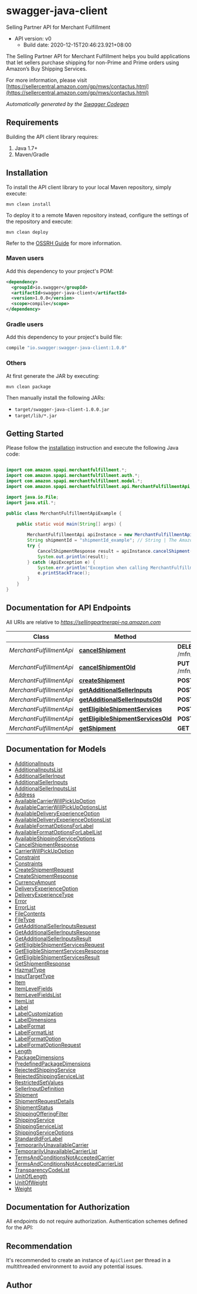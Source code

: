 # swagger-java-client

Selling Partner API for Merchant Fulfillment
- API version: v0
  - Build date: 2020-12-15T20:46:23.921+08:00

The Selling Partner API for Merchant Fulfillment helps you build applications that let sellers purchase shipping for non-Prime and Prime orders using Amazon’s Buy Shipping Services.

  For more information, please visit [https://sellercentral.amazon.com/gp/mws/contactus.html](https://sellercentral.amazon.com/gp/mws/contactus.html)

*Automatically generated by the [Swagger Codegen](https://github.com/swagger-api/swagger-codegen)*


## Requirements

Building the API client library requires:
1. Java 1.7+
2. Maven/Gradle

## Installation

To install the API client library to your local Maven repository, simply execute:

```shell
mvn clean install
```

To deploy it to a remote Maven repository instead, configure the settings of the repository and execute:

```shell
mvn clean deploy
```

Refer to the [OSSRH Guide](http://central.sonatype.org/pages/ossrh-guide.html) for more information.

### Maven users

Add this dependency to your project's POM:

```xml
<dependency>
  <groupId>io.swagger</groupId>
  <artifactId>swagger-java-client</artifactId>
  <version>1.0.0</version>
  <scope>compile</scope>
</dependency>
```

### Gradle users

Add this dependency to your project's build file:

```groovy
compile "io.swagger:swagger-java-client:1.0.0"
```

### Others

At first generate the JAR by executing:

```shell
mvn clean package
```

Then manually install the following JARs:

* `target/swagger-java-client-1.0.0.jar`
* `target/lib/*.jar`

## Getting Started

Please follow the [installation](#installation) instruction and execute the following Java code:

```java

import com.amazon.spapi.merchantfulfillment.*;
import com.amazon.spapi.merchantfulfillment.auth.*;
import com.amazon.spapi.merchantfulfillment.model.*;
import com.amazon.spapi.merchantfulfillment.api.MerchantFulfillmentApi;

import java.io.File;
import java.util.*;

public class MerchantFulfillmentApiExample {

    public static void main(String[] args) {
        
        MerchantFulfillmentApi apiInstance = new MerchantFulfillmentApi();
        String shipmentId = "shipmentId_example"; // String | The Amazon-defined shipment identifier for the shipment to cancel.
        try {
            CancelShipmentResponse result = apiInstance.cancelShipment(shipmentId);
            System.out.println(result);
        } catch (ApiException e) {
            System.err.println("Exception when calling MerchantFulfillmentApi#cancelShipment");
            e.printStackTrace();
        }
    }
}

```

## Documentation for API Endpoints

All URIs are relative to *https://sellingpartnerapi-na.amazon.com*

Class | Method | HTTP request | Description
------------ | ------------- | ------------- | -------------
*MerchantFulfillmentApi* | [**cancelShipment**](docs/MerchantFulfillmentApi.md#cancelShipment) | **DELETE** /mfn/v0/shipments/{shipmentId} | 
*MerchantFulfillmentApi* | [**cancelShipmentOld**](docs/MerchantFulfillmentApi.md#cancelShipmentOld) | **PUT** /mfn/v0/shipments/{shipmentId}/cancel | 
*MerchantFulfillmentApi* | [**createShipment**](docs/MerchantFulfillmentApi.md#createShipment) | **POST** /mfn/v0/shipments | 
*MerchantFulfillmentApi* | [**getAdditionalSellerInputs**](docs/MerchantFulfillmentApi.md#getAdditionalSellerInputs) | **POST** /mfn/v0/additionalSellerInputs | 
*MerchantFulfillmentApi* | [**getAdditionalSellerInputsOld**](docs/MerchantFulfillmentApi.md#getAdditionalSellerInputsOld) | **POST** /mfn/v0/sellerInputs | 
*MerchantFulfillmentApi* | [**getEligibleShipmentServices**](docs/MerchantFulfillmentApi.md#getEligibleShipmentServices) | **POST** /mfn/v0/eligibleShippingServices | 
*MerchantFulfillmentApi* | [**getEligibleShipmentServicesOld**](docs/MerchantFulfillmentApi.md#getEligibleShipmentServicesOld) | **POST** /mfn/v0/eligibleServices | 
*MerchantFulfillmentApi* | [**getShipment**](docs/MerchantFulfillmentApi.md#getShipment) | **GET** /mfn/v0/shipments/{shipmentId} | 


## Documentation for Models

 - [AdditionalInputs](docs/AdditionalInputs.md)
 - [AdditionalInputsList](docs/AdditionalInputsList.md)
 - [AdditionalSellerInput](docs/AdditionalSellerInput.md)
 - [AdditionalSellerInputs](docs/AdditionalSellerInputs.md)
 - [AdditionalSellerInputsList](docs/AdditionalSellerInputsList.md)
 - [Address](docs/Address.md)
 - [AvailableCarrierWillPickUpOption](docs/AvailableCarrierWillPickUpOption.md)
 - [AvailableCarrierWillPickUpOptionsList](docs/AvailableCarrierWillPickUpOptionsList.md)
 - [AvailableDeliveryExperienceOption](docs/AvailableDeliveryExperienceOption.md)
 - [AvailableDeliveryExperienceOptionsList](docs/AvailableDeliveryExperienceOptionsList.md)
 - [AvailableFormatOptionsForLabel](docs/AvailableFormatOptionsForLabel.md)
 - [AvailableFormatOptionsForLabelList](docs/AvailableFormatOptionsForLabelList.md)
 - [AvailableShippingServiceOptions](docs/AvailableShippingServiceOptions.md)
 - [CancelShipmentResponse](docs/CancelShipmentResponse.md)
 - [CarrierWillPickUpOption](docs/CarrierWillPickUpOption.md)
 - [Constraint](docs/Constraint.md)
 - [Constraints](docs/Constraints.md)
 - [CreateShipmentRequest](docs/CreateShipmentRequest.md)
 - [CreateShipmentResponse](docs/CreateShipmentResponse.md)
 - [CurrencyAmount](docs/CurrencyAmount.md)
 - [DeliveryExperienceOption](docs/DeliveryExperienceOption.md)
 - [DeliveryExperienceType](docs/DeliveryExperienceType.md)
 - [Error](docs/Error.md)
 - [ErrorList](docs/ErrorList.md)
 - [FileContents](docs/FileContents.md)
 - [FileType](docs/FileType.md)
 - [GetAdditionalSellerInputsRequest](docs/GetAdditionalSellerInputsRequest.md)
 - [GetAdditionalSellerInputsResponse](docs/GetAdditionalSellerInputsResponse.md)
 - [GetAdditionalSellerInputsResult](docs/GetAdditionalSellerInputsResult.md)
 - [GetEligibleShipmentServicesRequest](docs/GetEligibleShipmentServicesRequest.md)
 - [GetEligibleShipmentServicesResponse](docs/GetEligibleShipmentServicesResponse.md)
 - [GetEligibleShipmentServicesResult](docs/GetEligibleShipmentServicesResult.md)
 - [GetShipmentResponse](docs/GetShipmentResponse.md)
 - [HazmatType](docs/HazmatType.md)
 - [InputTargetType](docs/InputTargetType.md)
 - [Item](docs/Item.md)
 - [ItemLevelFields](docs/ItemLevelFields.md)
 - [ItemLevelFieldsList](docs/ItemLevelFieldsList.md)
 - [ItemList](docs/ItemList.md)
 - [Label](docs/Label.md)
 - [LabelCustomization](docs/LabelCustomization.md)
 - [LabelDimensions](docs/LabelDimensions.md)
 - [LabelFormat](docs/LabelFormat.md)
 - [LabelFormatList](docs/LabelFormatList.md)
 - [LabelFormatOption](docs/LabelFormatOption.md)
 - [LabelFormatOptionRequest](docs/LabelFormatOptionRequest.md)
 - [Length](docs/Length.md)
 - [PackageDimensions](docs/PackageDimensions.md)
 - [PredefinedPackageDimensions](docs/PredefinedPackageDimensions.md)
 - [RejectedShippingService](docs/RejectedShippingService.md)
 - [RejectedShippingServiceList](docs/RejectedShippingServiceList.md)
 - [RestrictedSetValues](docs/RestrictedSetValues.md)
 - [SellerInputDefinition](docs/SellerInputDefinition.md)
 - [Shipment](docs/Shipment.md)
 - [ShipmentRequestDetails](docs/ShipmentRequestDetails.md)
 - [ShipmentStatus](docs/ShipmentStatus.md)
 - [ShippingOfferingFilter](docs/ShippingOfferingFilter.md)
 - [ShippingService](docs/ShippingService.md)
 - [ShippingServiceList](docs/ShippingServiceList.md)
 - [ShippingServiceOptions](docs/ShippingServiceOptions.md)
 - [StandardIdForLabel](docs/StandardIdForLabel.md)
 - [TemporarilyUnavailableCarrier](docs/TemporarilyUnavailableCarrier.md)
 - [TemporarilyUnavailableCarrierList](docs/TemporarilyUnavailableCarrierList.md)
 - [TermsAndConditionsNotAcceptedCarrier](docs/TermsAndConditionsNotAcceptedCarrier.md)
 - [TermsAndConditionsNotAcceptedCarrierList](docs/TermsAndConditionsNotAcceptedCarrierList.md)
 - [TransparencyCodeList](docs/TransparencyCodeList.md)
 - [UnitOfLength](docs/UnitOfLength.md)
 - [UnitOfWeight](docs/UnitOfWeight.md)
 - [Weight](docs/Weight.md)


## Documentation for Authorization

All endpoints do not require authorization.
Authentication schemes defined for the API:

## Recommendation

It's recommended to create an instance of `ApiClient` per thread in a multithreaded environment to avoid any potential issues.

## Author



